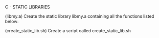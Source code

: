 C - STATIC LIBRARIES


(libmy.a)
Create the static library libmy.a containing all the functions listed below:


(create_static_lib.sh)
Create a script called create_static_lib.sh

